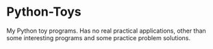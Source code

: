 # Python-Toys
My Python toy programs. Has no real practical applications, other than some interesting programs and some practice problem solutions.
